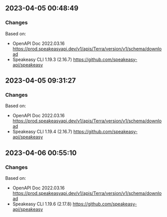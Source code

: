 

## 2023-04-05 00:48:49
### Changes
Based on:
- OpenAPI Doc 2022.03.16 https://prod.speakeasyapi.dev/v1/apis/Terra/version/v1/schema/download
- Speakeasy CLI 1.19.3 (2.16.7) https://github.com/speakeasy-api/speakeasy

## 2023-04-05 09:31:27
### Changes
Based on:
- OpenAPI Doc 2022.03.16 https://prod.speakeasyapi.dev/v1/apis/Terra/version/v1/schema/download
- Speakeasy CLI 1.19.4 (2.16.7) https://github.com/speakeasy-api/speakeasy

## 2023-04-06 00:55:10
### Changes
Based on:
- OpenAPI Doc 2022.03.16 https://prod.speakeasyapi.dev/v1/apis/Terra/version/v1/schema/download
- Speakeasy CLI 1.19.6 (2.17.8) https://github.com/speakeasy-api/speakeasy